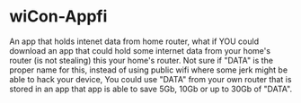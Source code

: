 # wiCon-Appfi
 An app that holds intenet data from home router, what if YOU could download an app that could hold some internet data from your home's router (is not stealing) this your home's router. Not sure if "DATA" is the proper name for this, instead of using public wifi where some jerk might be able to hack your device, You could use "DATA" from your own router that is stored in an app that app is able to save 5Gb, 10Gb or up to 30Gb of "DATA". 
